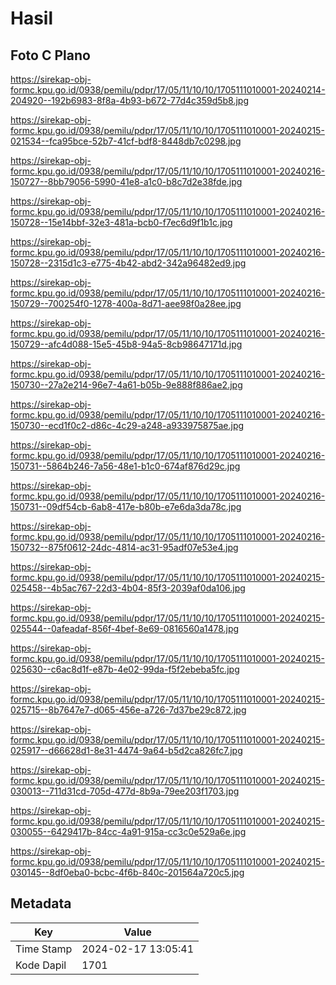 # Hasil

## Foto C Plano

https://sirekap-obj-formc.kpu.go.id/0938/pemilu/pdpr/17/05/11/10/10/1705111010001-20240214-204920--192b6983-8f8a-4b93-b672-77d4c359d5b8.jpg

https://sirekap-obj-formc.kpu.go.id/0938/pemilu/pdpr/17/05/11/10/10/1705111010001-20240215-021534--fca95bce-52b7-41cf-bdf8-8448db7c0298.jpg

https://sirekap-obj-formc.kpu.go.id/0938/pemilu/pdpr/17/05/11/10/10/1705111010001-20240216-150727--8bb79056-5990-41e8-a1c0-b8c7d2e38fde.jpg

https://sirekap-obj-formc.kpu.go.id/0938/pemilu/pdpr/17/05/11/10/10/1705111010001-20240216-150728--15e14bbf-32e3-481a-bcb0-f7ec6d9f1b1c.jpg

https://sirekap-obj-formc.kpu.go.id/0938/pemilu/pdpr/17/05/11/10/10/1705111010001-20240216-150728--2315d1c3-e775-4b42-abd2-342a96482ed9.jpg

https://sirekap-obj-formc.kpu.go.id/0938/pemilu/pdpr/17/05/11/10/10/1705111010001-20240216-150729--700254f0-1278-400a-8d71-aee98f0a28ee.jpg

https://sirekap-obj-formc.kpu.go.id/0938/pemilu/pdpr/17/05/11/10/10/1705111010001-20240216-150729--afc4d088-15e5-45b8-94a5-8cb98647171d.jpg

https://sirekap-obj-formc.kpu.go.id/0938/pemilu/pdpr/17/05/11/10/10/1705111010001-20240216-150730--27a2e214-96e7-4a61-b05b-9e888f886ae2.jpg

https://sirekap-obj-formc.kpu.go.id/0938/pemilu/pdpr/17/05/11/10/10/1705111010001-20240216-150730--ecd1f0c2-d86c-4c29-a248-a933975875ae.jpg

https://sirekap-obj-formc.kpu.go.id/0938/pemilu/pdpr/17/05/11/10/10/1705111010001-20240216-150731--5864b246-7a56-48e1-b1c0-674af876d29c.jpg

https://sirekap-obj-formc.kpu.go.id/0938/pemilu/pdpr/17/05/11/10/10/1705111010001-20240216-150731--09df54cb-6ab8-417e-b80b-e7e6da3da78c.jpg

https://sirekap-obj-formc.kpu.go.id/0938/pemilu/pdpr/17/05/11/10/10/1705111010001-20240216-150732--875f0612-24dc-4814-ac31-95adf07e53e4.jpg

https://sirekap-obj-formc.kpu.go.id/0938/pemilu/pdpr/17/05/11/10/10/1705111010001-20240215-025458--4b5ac767-22d3-4b04-85f3-2039af0da106.jpg

https://sirekap-obj-formc.kpu.go.id/0938/pemilu/pdpr/17/05/11/10/10/1705111010001-20240215-025544--0afeadaf-856f-4bef-8e69-0816560a1478.jpg

https://sirekap-obj-formc.kpu.go.id/0938/pemilu/pdpr/17/05/11/10/10/1705111010001-20240215-025630--c6ac8d1f-e87b-4e02-99da-f5f2ebeba5fc.jpg

https://sirekap-obj-formc.kpu.go.id/0938/pemilu/pdpr/17/05/11/10/10/1705111010001-20240215-025715--8b7647e7-d065-456e-a726-7d37be29c872.jpg

https://sirekap-obj-formc.kpu.go.id/0938/pemilu/pdpr/17/05/11/10/10/1705111010001-20240215-025917--d66628d1-8e31-4474-9a64-b5d2ca826fc7.jpg

https://sirekap-obj-formc.kpu.go.id/0938/pemilu/pdpr/17/05/11/10/10/1705111010001-20240215-030013--711d31cd-705d-477d-8b9a-79ee203f1703.jpg

https://sirekap-obj-formc.kpu.go.id/0938/pemilu/pdpr/17/05/11/10/10/1705111010001-20240215-030055--6429417b-84cc-4a91-915a-cc3c0e529a6e.jpg

https://sirekap-obj-formc.kpu.go.id/0938/pemilu/pdpr/17/05/11/10/10/1705111010001-20240215-030145--8df0eba0-bcbc-4f6b-840c-201564a720c5.jpg


## Metadata

| Key        | Value               |
| ---------- | ------------------- |
| Time Stamp | 2024-02-17 13:05:41 |
| Kode Dapil | 1701                |



